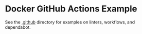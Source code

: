 # Docker GitHub Actions Example

See the [.github](.github) directory for examples on linters, workflows, and dependabot.

